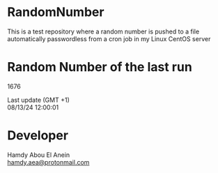 # RandomNumber    
This is a test repository where a random number is pushed to a file automatically passwordless from a cron job in my Linux CentOS server    
# Random Number of the last run   
1676
      
Last update (GMT +1)    
08/13/24 12:00:01
# Developer    
Hamdy Abou El Anein   
hamdy.aea@protonmail.com
